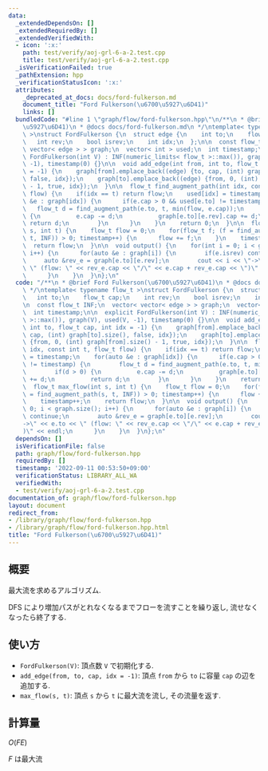 ```yaml
---
data:
  _extendedDependsOn: []
  _extendedRequiredBy: []
  _extendedVerifiedWith:
  - icon: ':x:'
    path: test/verify/aoj-grl-6-a-2.test.cpp
    title: test/verify/aoj-grl-6-a-2.test.cpp
  _isVerificationFailed: true
  _pathExtension: hpp
  _verificationStatusIcon: ':x:'
  attributes:
    _deprecated_at_docs: docs/ford-fulkerson.md
    document_title: "Ford Fulkerson(\u6700\u5927\u6D41)"
    links: []
  bundledCode: "#line 1 \"graph/flow/ford-fulkerson.hpp\"\n/**\n * @brief Ford Fulkerson(\u6700\
    \u5927\u6D41)\n * @docs docs/ford-fulkerson.md\n */\ntemplate< typename flow_t\
    \ >\nstruct FordFulkerson {\n  struct edge {\n    int to;\n    flow_t cap;\n \
    \   int rev;\n    bool isrev;\n    int idx;\n  };\n\n  const flow_t INF;\n  vector<\
    \ vector< edge > > graph;\n  vector< int > used;\n  int timestamp;\n\n  explicit\
    \ FordFulkerson(int V) : INF(numeric_limits< flow_t >::max()), graph(V), used(V,\
    \ -1), timestamp(0) {}\n\n  void add_edge(int from, int to, flow_t cap, int idx\
    \ = -1) {\n    graph[from].emplace_back((edge) {to, cap, (int) graph[to].size(),\
    \ false, idx});\n    graph[to].emplace_back((edge) {from, 0, (int) graph[from].size()\
    \ - 1, true, idx});\n  }\n\n  flow_t find_augment_path(int idx, const int t, flow_t\
    \ flow) {\n    if(idx == t) return flow;\n    used[idx] = timestamp;\n    for(auto\
    \ &e : graph[idx]) {\n      if(e.cap > 0 && used[e.to] != timestamp) {\n     \
    \   flow_t d = find_augment_path(e.to, t, min(flow, e.cap));\n        if(d > 0)\
    \ {\n          e.cap -= d;\n          graph[e.to][e.rev].cap += d;\n         \
    \ return d;\n        }\n      }\n    }\n    return 0;\n  }\n\n  flow_t max_flow(int\
    \ s, int t) {\n    flow_t flow = 0;\n    for(flow_t f; (f = find_augment_path(s,\
    \ t, INF)) > 0; timestamp++) {\n      flow += f;\n    }\n    timestamp++;\n  \
    \  return flow;\n  }\n\n  void output() {\n    for(int i = 0; i < graph.size();\
    \ i++) {\n      for(auto &e : graph[i]) {\n        if(e.isrev) continue;\n   \
    \     auto &rev_e = graph[e.to][e.rev];\n        cout << i << \"->\" << e.to <<\
    \ \" (flow: \" << rev_e.cap << \"/\" << e.cap + rev_e.cap << \")\" << endl;\n\
    \      }\n    }\n  }\n};\n"
  code: "/**\n * @brief Ford Fulkerson(\u6700\u5927\u6D41)\n * @docs docs/ford-fulkerson.md\n\
    \ */\ntemplate< typename flow_t >\nstruct FordFulkerson {\n  struct edge {\n \
    \   int to;\n    flow_t cap;\n    int rev;\n    bool isrev;\n    int idx;\n  };\n\
    \n  const flow_t INF;\n  vector< vector< edge > > graph;\n  vector< int > used;\n\
    \  int timestamp;\n\n  explicit FordFulkerson(int V) : INF(numeric_limits< flow_t\
    \ >::max()), graph(V), used(V, -1), timestamp(0) {}\n\n  void add_edge(int from,\
    \ int to, flow_t cap, int idx = -1) {\n    graph[from].emplace_back((edge) {to,\
    \ cap, (int) graph[to].size(), false, idx});\n    graph[to].emplace_back((edge)\
    \ {from, 0, (int) graph[from].size() - 1, true, idx});\n  }\n\n  flow_t find_augment_path(int\
    \ idx, const int t, flow_t flow) {\n    if(idx == t) return flow;\n    used[idx]\
    \ = timestamp;\n    for(auto &e : graph[idx]) {\n      if(e.cap > 0 && used[e.to]\
    \ != timestamp) {\n        flow_t d = find_augment_path(e.to, t, min(flow, e.cap));\n\
    \        if(d > 0) {\n          e.cap -= d;\n          graph[e.to][e.rev].cap\
    \ += d;\n          return d;\n        }\n      }\n    }\n    return 0;\n  }\n\n\
    \  flow_t max_flow(int s, int t) {\n    flow_t flow = 0;\n    for(flow_t f; (f\
    \ = find_augment_path(s, t, INF)) > 0; timestamp++) {\n      flow += f;\n    }\n\
    \    timestamp++;\n    return flow;\n  }\n\n  void output() {\n    for(int i =\
    \ 0; i < graph.size(); i++) {\n      for(auto &e : graph[i]) {\n        if(e.isrev)\
    \ continue;\n        auto &rev_e = graph[e.to][e.rev];\n        cout << i << \"\
    ->\" << e.to << \" (flow: \" << rev_e.cap << \"/\" << e.cap + rev_e.cap << \"\
    )\" << endl;\n      }\n    }\n  }\n};\n"
  dependsOn: []
  isVerificationFile: false
  path: graph/flow/ford-fulkerson.hpp
  requiredBy: []
  timestamp: '2022-09-11 00:53:50+09:00'
  verificationStatus: LIBRARY_ALL_WA
  verifiedWith:
  - test/verify/aoj-grl-6-a-2.test.cpp
documentation_of: graph/flow/ford-fulkerson.hpp
layout: document
redirect_from:
- /library/graph/flow/ford-fulkerson.hpp
- /library/graph/flow/ford-fulkerson.hpp.html
title: "Ford Fulkerson(\u6700\u5927\u6D41)"
---
```

## 概要

最大流を求めるアルゴリズム.

DFS により増加パスがとれなくなるまでフローを流すことを繰り返し, 流せなくなったら終了する.

## 使い方

* `FordFulkerson(V)`: 頂点数 `V` で初期化する.
* `add_edge(from, to, cap, idx = -1)`: 頂点 `from` から `to` に容量 `cap` の辺を追加する.
* `max_flow(s, t)`: 頂点 `s` から `t` に最大流を流し, その流量を返す.

## 計算量

$O(FE)$

$F$ は最大流
